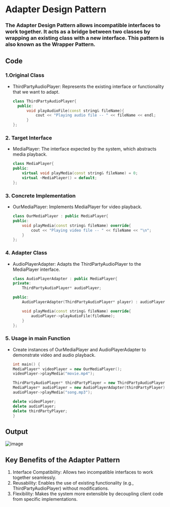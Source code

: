 # Adapter Design Pattern

### The Adapter Design Pattern allows incompatible interfaces to work together. It acts as a bridge between two classes by wrapping an existing class with a new interface. This pattern is also known as the Wrapper Pattern.

## Code

### 1.Original Class

  + ThirdPartyAudioPlayer: Represents the existing interface or functionality that we want to adapt.

    ```cpp
    class ThirdPartyAudioPlayer{
      public:
          void playAudioFile(const string& fileName){
              cout << "Playing audio file -- " << fileName << endl;
          }
    };
    ```
### 2. Target Interface
  + MediaPlayer: The interface expected by the system, which abstracts media playback.

    ```cpp
    class MediaPlayer{
    public:
        virtual void playMedia(const string& fileName) = 0;
        virtual ~MediaPlayer() = default;
    };
    ```

### 3. Concrete Implementation
  + OurMediaPlayer: Implements MediaPlayer for video playback.

    ```cpp
    class OurMediaPlayer : public MediaPlayer{
    public:
        void playMedia(const string& fileName) override{
            cout << "Playing video file -- " << fileName << "\n";
        }
    };
    ```
### 4. Adapter Class
  + AudioPlayerAdapter: Adapts the ThirdPartyAudioPlayer to the MediaPlayer interface.

    ```cpp
    class AudioPlayerAdapter : public MediaPlayer{
    private:
        ThirdPartyAudioPlayer* audioPlayer;

    public:
        AudioPlayerAdapter(ThirdPartyAudioPlayer* player) : audioPlayer(player){}

        void playMedia(const string& fileName) override{
            audioPlayer->playAudioFile(fileName);
        }
    };
    ```

### 5. Usage in main Function
  + Create instances of OurMediaPlayer and AudioPlayerAdapter to demonstrate video and audio playback.

    ```cpp
    int main() {
    MediaPlayer* videoPlayer = new OurMediaPlayer();
    videoPlayer->playMedia("movie.mp4");

    ThirdPartyAudioPlayer* thirdPartyPlayer = new ThirdPartyAudioPlayer();
    MediaPlayer* audioPlayer = new AudioPlayerAdapter(thirdPartyPlayer);
    audioPlayer->playMedia("song.mp3");

    delete videoPlayer;
    delete audioPlayer;
    delete thirdPartyPlayer;
    }
    ```

## Output

![image](https://github.com/user-attachments/assets/7a320d85-66e8-4bd9-a511-53a215e07cfa)

## Key Benefits of the Adapter Pattern

1. Interface Compatibility: Allows two incompatible interfaces to work together seamlessly.
2. Reusability: Enables the use of existing functionality (e.g., ThirdPartyAudioPlayer) without modifications.
3. Flexibility: Makes the system more extensible by decoupling client code from specific implementations.
